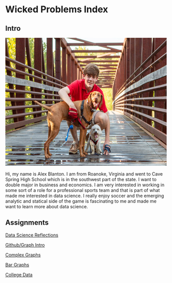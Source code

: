 # Wicked Problems Index

## Intro

<img src="IMG_3312.JPG" width="590" height="400" />

Hi, my name is Alex Blanton. I am from Roanoke, Virginia and went to Cave Spring High School which is in the southwest part of the state. I want to double major in business and economics. I am very interested in working in some sort of a role for a professional sports team and that is part of what made me interested in data science. I really enjoy soccer and the emerging analytic and statical side of the game is fascinating to me and made me want to learn more about data science. 

## Assignments

[Data Science Reflections](DSR.md)

[Github/Graph Intro](Practice1.md)

[Complex Graphs](Practice2.md)

[Bar Graphs](Practice3.md)

[College Data](Teaching.md)
